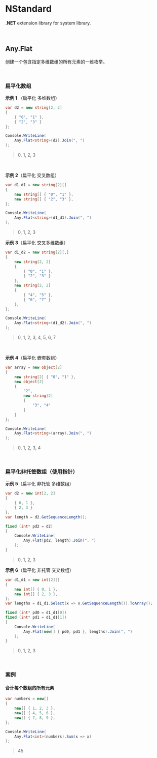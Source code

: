 # NStandard

**.NET** extension library for system library.

<br/>

## Any.Flat

创建一个包含指定多维数组的所有元素的一维枚举。

<br/>

### 扁平化数组

**示例 1** （扁平化 多维数组）

```csharp
var d2 = new string[2, 2]
{
    { "0", "1" },
    { "2", "3" }
};

Console.WriteLine(
    Any.Flat<string>(d2).Join(", ")
);
```

> 0, 1, 2, 3

<br/>

**示例 2**（扁平化 交叉数组）

```csharp
var d1_d1 = new string[2][]
{
    new string[] { "0", "1" },
    new string[] { "2", "3" },
};

Console.WriteLine(
    Any.Flat<string>(d1_d1).Join(", ")
);
```

> 0, 1, 2, 3

**示例 3**（扁平化 交叉多维数组）

```csharp
var d1_d2 = new string[2][,]
{
    new string[2, 2]
    {
        { "0", "1" },
        { "2", "3" }
    },
    new string[2, 2]
    {
        { "4", "5" },
        { "6", "7" }
    },
};

Console.WriteLine(
    Any.Flat<string>(d1_d2).Join(", ")
);
```

> 0, 1, 2, 3, 4, 5, 6, 7

<br/>

**示例 4**（扁平化 嵌套数组）

```csharp
var array = new object[2]
{
    new string[2] { "0", "1" },
    new object[2]
    {
        "2",
        new string[2]
        {
            "3", "4"
        }
    }
};

Console.WriteLine(
    Any.Flat<string>(array).Join(", ")
);
```

> 0, 1, 2, 3, 4

<br/>

### 扁平化非托管数组（使用指针）

**示例 5**（扁平化 非托管 多维数组）

```csharp
var d2 = new int[2, 2]
{
    { 0, 1 },
    { 2, 3 }
};
var length = d2.GetSequenceLength();

fixed (int* pd2 = d2)
{
    Console.WriteLine(
        Any.Flat(pd2, length).Join(", ")
    );
}
```

> 0, 1, 2, 3

**示例 6**（扁平化 非托管 交叉数组）

```csharp
var d1_d1 = new int[2][]
{
    new int[] { 0, 1 },
    new int[] { 2, 3 },
};
var lengths = d1_d1.Select(x => x.GetSequenceLength()).ToArray();

fixed (int* pd0 = d1_d1[0])
fixed (int* pd1 = d1_d1[1])
{
    Console.WriteLine(
        Any.Flat(new[] { pd0, pd1 }, lengths).Join(", ")
    );
}
```

> 0, 1, 2, 3

<br/>

### 案例

#### 合计每个数组的所有元素

```csharp
var numbers = new[]
{
    new[] { 1, 2, 3 },
    new[] { 4, 5, 6 },
    new[] { 7, 8, 9 },
};

Console.WriteLine(
    Any.Flat<int>(numbers).Sum(x => x)
);
```

>45

<br/>

